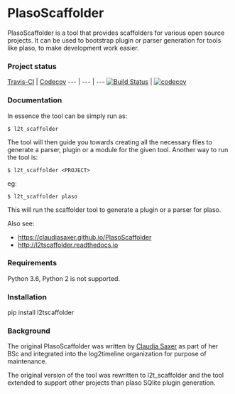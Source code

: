 # PlasoScaffolder
PlasoScaffolder is a tool that provides scaffolders for various open source projects. It can be used to bootstrap plugin or parser generation for tools like plaso, to make development work easier.

### Project status
[Travis-CI](https://travis-ci.org/) | [Codecov](https://codecov.io/)
--- | --- | ---
[![Build Status](https://travis-ci.org/log2timeline/PlasoScaffolder.svg?branch=master)](https://travis-ci.org/log2timeline/PlasoScaffolder) | [![codecov](https://codecov.io/gh/log2timeline/PlasoScaffolder/branch/master/graph/badge.svg)](https://codecov.io/gh/log2timeline/PlasoScaffolder)

### Documentation
In essence the tool can be simply run as:

```
$ l2t_scaffolder
```

The tool will then guide you towards creating all the necessary files to generate a parser, plugin or a module for the given tool. Another way to run the tool is:

```
$ l2t_scaffolder <PROJECT>
```
  
eg:

```
$ l2t_scaffolder plaso 
```

This will run the scaffolder tool to generate a plugin or a parser for plaso.

Also see:

+ https://claudiasaxer.github.io/PlasoScaffolder <br>
+ http://l2tscaffolder.readthedocs.io

### Requirements
Python 3.6, Python 2 is not supported.

### Installation
pip install l2tscaffolder

### Background
The original PlasoScaffolder was written by [Claudia Saxer](https://github.com/ClaudiaSaxer)
as part of her BSc and integrated into the log2timeline organization for
purpose of maintenance.

The original version of the tool was rewritten to l2t_scaffolder and the tool
extended to support other projects than plaso SQlite plugin generation.
